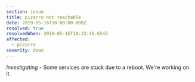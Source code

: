 ```yaml
---
section: issue
title: pizarro not reachable
date: 2019-05-16T10:00:00.000Z
resolved: true
resolvedWhen: 2019-05-16T10:32:46.654Z
affected:
  - pizarro
severity: down
---
```

_Investigating_ - Some services are stuck due to a reboot. We're working on it.
